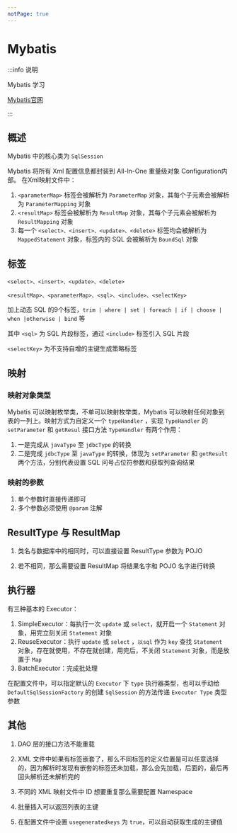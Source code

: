 ```yaml
---
notPage: true
---
```


# Mybatis

:::info 说明

Mybatis 学习

[Mybatis官网](https://mybatis.org/mybatis-3/zh/index.html)

:::



## 概述

Mybatis 中的核心类为 `SqlSession`

Mybatis 将所有 Xml 配置信息都封装到 All-ln-One 重量级对象 Configuration内部。
在Xml映射文件中：

1. `<parameterMap>` 标签会被解析为 `ParameterMap` 对象，其每个子元素会被解析为 `ParameterMapping` 对象
2. `<resultMap>` 标签会被解析为 `ResultMap` 对象，其每个子元素会被解析为 `ResultMapping` 对象
3. 每一个 `<select>、<insert>、<update>、<delete>` 标签均会被解析为 `MappedStatement` 对象，标签内的 SQL 会被解析为 `BoundSql` 对象





## 标签

`<select>、<insert>、<update>、<delete>`

`<resultMap>、<parameterMap>、<sql>、<include>、<selectKey>`

加上动态 SQL 的9个标签，`trim | where | set | foreach | if | choose | when |otherwise | bind` 等

其中 `<sql>` 为 SQL 片段标签，通过 `<include>` 标签引入 SQL 片段

`<selectKey>` 为不支持自增的主键生成策略标签





## 映射

### 映射对象类型

Mybatis 可以映射枚举类，不单可以映射枚举类，Mybatis 可以映射任何对象到表的一列上。映射方式为自定义一个 `typeHandler` ，实现 `TypeHandler` 的`setParameter` 和 `getResul` 接口方法
`TypeHandler` 有两个作用：

1. 一是完成从 `javaType` 至 `jdbcType` 的转换
2. 二是完成 `jdbcType` 至 `javaType` 的转换，体现为 `setParameter` 和 `getResult` 两个方法，分别代表设置 SQL 问号占位符参数和获取列查询结果



### 映射的参数

1. 单个参数时直接传递即可
2. 多个参数必须使用 `@param` 注解



## ResultType 与 ResultMap

1. 类名与数据库中的相同时，可以直接设置 ResultType 参数为 POJO

2. 若不相同，那么需要设置 ResultMap 将结果名字和 POJO 名字进行转换





## 执行器

有三种基本的 Executor：

1. SimpleExecutor：每执行一次 `update` 或 `select`，就开启一个 `Statement` 对象，用完立刻关闭 `Statement` 对象
2. ReuseExecutor：执行 `update` 或 `select` ，`以sql` 作为 `key` 查找 `Statement `对象，存在就使用，不存在就创建，用完后，不关闭 `Statement` 对象，而是放置于 `Map`
3. BatchExecutor：完成批处理

在配置文件中，可以指定默认的 `Executor` 下 `type` 执行器类型，也可以手动给 `DefaultSqlSessionFactory` 的创建 `SqlSession` 的方法传递 `Executor Type` 类型参数





## 其他

1. DAO 层的接口方法不能重载

2. XML 文件中如果有标签嵌套了，那么不同标签的定义位置是可以任意选择的，因为解析时发现有嵌套的标签还未加载，那么会先加载，后面的，最后再回头解析还未解析完的

3. 不同的 XML 映射文件中 ID 想要重复那么需要配置 Namespace
4. 批量插入可以返回列表的主键
5. 在配置文件中设置 `usegeneratedkeys` 为 `true`，可以自动获取生成的主键值





